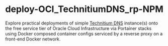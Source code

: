# deploy-OCI_TechnitiumDNS_rp-NPM
Explore practical deployments of simple [Technitium DNS](https://github.com/TechnitiumSoftware/DnsServer) instance(s) onto the free service tier of Oracle Cloud Infrastructure via Portainer stacks using Docker composed container configs serviced by a reverse proxy on a front-end Docker network.
